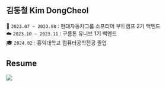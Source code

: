 ## 김동철  Kim DongCheol
🚙 `2023.07 ~ 2023.08` : 현대자동차그룹 소프티어 부트캠프 2기 백엔드<br>
☁️ `2023.10 ~ 2023.11` : 구름톤 유니브 1기 백엔드<br>
🎓 `2024.02` : 홍익대학교 컴퓨터공학전공 졸업 <br>

## Resume
<a href="https://drive.google.com/file/d/1PchNvKQ6bWvlp9qkxOiVFZdOzXfSzsMJ">
  <img src="https://img.shields.io/badge/Resume-red?logo=GoogleDrive&logoColor=white">
</a>

